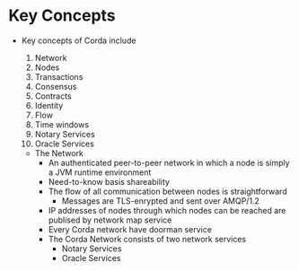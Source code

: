 # Key Concepts

-  Key concepts of Corda include
    1.  Network
    2.  Nodes
    3.  Transactions
    4.  Consensus
    5.  Contracts
    6.  Identity
    7.  Flow
    8.  Time windows
    9.  Notary Services
    10. Oracle Services

    -   The Network
        -   An authenticated peer-to-peer network in which a node is simply a JVM runtime environment
        -   Need-to-know basis shareability
        -   The flow of all communication between nodes is straightforward
            -   Messages are TLS-enrypted and sent over AMQP/1.2
        -   IP addresses of nodes through which nodes can be reached are publised by network map service
        -   Every Corda network have doorman service
        -   The Corda Network consists of two network services
            -   Notary Services
            -   Oracle Services